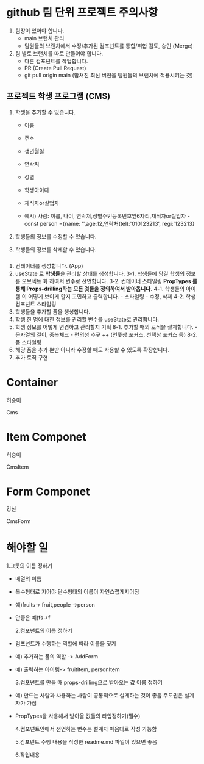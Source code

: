 # github 팀 단위 프로젝트 주의사항

1. 팀장이 있어야 합니다.
   - main 브랜치 관리
   - 팀원들의 브랜치에서 수정/추가된 컴포넌트를 통합/취합 검토, 승인 (Merge)
2. 팀 별로 브랜치를 따로 만들어야 합니다.
   - 다른 컴포넌트를 작업합니다.
   - PR (Create Pull Request)
   - git pull origin main (합쳐진 최신 버전을 팀원들의 브랜치에 적용시키는 것)

## 프로젝트 학생 프로그램 (CMS)

1. 학생을 추가할 수 있습니다.

   - 이름
   - 주소
   - 생년월일
   - 연락처
   - 성별
   - 학생아이디
   - 재직자or실업자

   - 예시) 사람: 이름, 나이, 연락처,성별주민등록번호앞6자리,재직자or실업자
     -const person ={name: '',age:12,연락처(tel):'010123213', regi:'123213}

2. 학생들의 정보를 수정할 수 있습니다.
3. 학생들의 정보를 삭제할 수 있습니다.

###

1. 컨테이너를 생성합니다. (App)
2. useState 로 **학생들**을 관리할 상태를 생성합니다.
   3-1. 학생들에 담길 학생의 정보를 오브젝트 화 하여서 변수로 선언합니다.
   3-2. 컨테이너 스타일링
   **PropTypes 를 통해 Props-drilling하는 모든 것들을 정의하여서 받아옵니다.**
   4-1. 학생들의 아이템 이 어떻게 보이게 할지 고민하고 출력합니다. - 스타일링 - 수정, 삭제
   4-2. 학생 컴포넌트 스타일링
3. 학생들을 추가할 폼을 생성합니다.
4. 학생 한 명에 대한 정보를 관리할 변수를 useState로 관리합니다.
5. 학생 정보를 어떻게 변경하고 관리할지 기획
   8-1. 추가할 때의 로직을 설계합니다. - 문자열의 길이, 중복체크 - 편의성 추구 ++ (인풋창 포커스, 선택창 포커스 등)
   8-2. 폼 스타일링
6. 해당 폼을 추가 뿐만 아니라 수정할 때도 사용할 수 있도록 확장합니다.
7. 추가 로직 구현

# Container

허승이

Cms

# Item Componet

허승이

CmsItem

# Form Componet

강산

CmsForm

# 해야할 일

1.그릇의 이름 정하기

- 배열의 이름
- 복수형태로 지어야 단수형태의 이름이 자연스럽게지어짐
- 예)fruits-> fruit,people ->person
- 안좋은 예)fs->f

  2.컴포넌트의 이름 정하기

- 컴포넌트가 수행하는 역할에 따라 이름을 짓기
- 예) 추가하는 폼의 역할 -> AddForm
- 예) 출력하는 아이템-> fruitItem, personItem

  3.컴포넌트를 만들 때 props-drilling으로 받아오는 값 이름 정하기

- 예) 만드는 사람과 사용하는 사람이 공통적으로 설계하는 것이 좋음 주도권은 설계자가 가짐
- PropTypes을 사용해서 받아올 값들의 타입정하기(필수)

  4.컴포넌트안에서 선언하는 변수는 설계자 마음대로 작성 가능함

  5.컴포넌트 수행 내용을 작성한 readme.md 파일이 있으면 좋음

  6.작업내용
